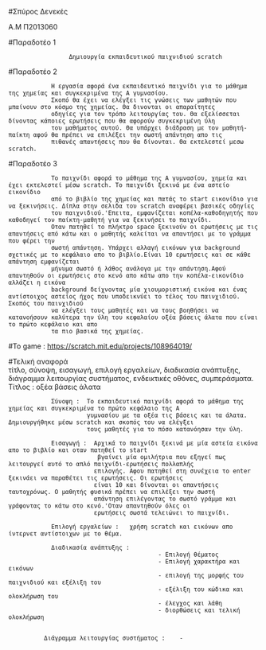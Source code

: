   
#Σπύρος Δενεκές 
  
  Α.Μ  Π2013060




#Παραδοτέο 1   
 
                     Δημιουργία εκπαιδευτικού παιχνιδιού scratch
   
   



#Παραδοτέο 2  
 
                Η εργασία αφορά ένα εκπαιδευτικό παιχνίδι για το μάθημα της χημείας και συγκεκριμένα της Α γυμνασίου.
                Σκοπό θα έχει να ελέγξει τις γνώσεις των μαθητών που μπαίνουν στο κόσμο της χημείας. Θα δινονται οι απαραίτητες 
                οδηγίες για τον τρόπο λειτουργίας του. Θα εξελίσσεται δίνοντας κάποιες ερωτήσεις που θα αφορούν συγκεκριμένη ύλη
                του μαθήματος αυτού. Θα υπάρχει διάδραση με τον μαθητή-παίκτη αφού θα πρέπει να επιλέξει την σωστή απάντηση απο τις 
                πιθανές απαντήσεις που θα δίνονται. Θα εκτελεστεί μεσω scratch.
                
                
                
#Παραδοτέο 3 
 
                Το παιχνίδι αφορά το μάθημα της Α γυμνασίου, χημεία και έχει εκτελεστεί μέσω scratch. Το παιχνίδι ξεκινά με ένα αστείο εικονίδιο
                από το βιβλίο της χημείας και πατάς το start εικονίδιο για να ξεκινήσεις. Δίπλα στην σελιδα του scratch αναφέρει βασικές οδηγίες
                του παιχνιδιού.'Επειτα, εμφανίζεται κοπέλα-καθοδηγητής που καθοδηγεί τον παίκτη-μαθητή για να ξεκινήσει το παιχνίδι.
                Οταν πατηθεί το πλήκτρο space ξεκινούν οι ερωτήσεις με τις απαντήσεις από κάτω και ο μαθητής καλείται να απαντήσει με το γράμμα που φέρει την 
                σωστή απάντηση. Υπάρχει αλλαγή εικόνων για background σχετικές με το κεφάλαιο απο το βιβλίο.Είναι 10 ερωτήσεις και σε κάθε απάντηση εμφανίζεται 
                μήνυμα σωστό ή λάθος ανάλογα με την απάντηση.Αφού απαντηθούν οι ερωτήσεις στο κενό απο κάτω απο την κοπέλα-εικονίδιο αλλάζει η εικόνα 
                background δείχνοντας μία χιουμοριστική εικόνα και ένας αντίστοιχος αστείος ήχος που υποδεικνύει το τέλος του παινχιδιού. Σκοπός του παινχιδιού 
                να ελέγξει τους μαθητές και να τους βοηθήσει να κατανοήσουν καλύτερα την ύλη του κεφαλαίου οξέα βάσεις άλατα που είναι το πρώτο κεφάλαιο και απο
                τα πιο βασικά της χημείας.
                
                
#Το game : 
https://scratch.mit.edu/projects/108964019/               
                
                
#Τελική αναφορά    
                              τίτλο, σύνοψη, εισαγωγή, επιλογή εργαλείων, διαδικασία ανάπτυξης, διάγραμμα λειτουργίας συστήματος, ενδεικτικές οθόνες, συμπεράσματα.
                Τίτλος :  οξέα βάσεις άλατα
                
                Σύνοψη :  Το εκπαιδευτικό παιχνίδι αφορά το μάθημα της χημείας και συγκεκριμένα το πρώτο κεφάλαιο της Α
                          γυμνασίου με τα οξέα τις βάσεις και τα άλατα. Δημιουργήθηκε μέσω scratch και σκοπός του να ελέγξει
                          τους μαθητές για το πόσο κατανόησαν την ύλη.
                
                Εισαγωγή :  Αρχικά το παιχνίδι ξεκινά με μία αστεία εικόνα απο το βιβλίο και οταν πατηθεί το start 
                             βγαίνει μία ομιλήτρια που εξηγεί πως λειτουργεί αυτό το απλό παιχνίδι-ερωτήσεις πολλαπλής     
                            επιλογής. Αφου πατηθεί στη συνέχεια το enter ξεκινάει να παραθέτει τις ερωτήσεις. Οι ερωτήσεις 
                            είναι 10 και δίνονται οι απαντήσεις ταυτοχρόνως. Ο μαθητής φυσικά πρέπει να επιλέξει την σωστή 
                            απάντηση επιλέγοντας το σωστό γράμμα και γράφοντας το κάτω στο κενό.'Οταν απαντηθούν όλες οι 
                            ερωτήσεις σωστά τελειώνει το παιχνίδι.
                            
                Επιλογή εργαλείων :   χρήση scratch και εικόνων απο ίντερνετ αντίστοιχων με το θέμα.
                
                Διαδικασία ανάπτυξης :   
                                              - Επιλογή θέματος 
                                              - Επιλογή χαρακτήρα και εικόνων
                                              - επιλογή της μορφής του παιχνιδιού και εξέλιξη του
                                              - εξέλιξη του κώδικα και ολοκλήρωση του
                                              - έλεγχος και λάθη
                                              - διορθώσεις και τελική ολοκλήρωση
                                              
                                              
              Διάγραμμα λειτουργίας συστήματος :    - 
                
                
